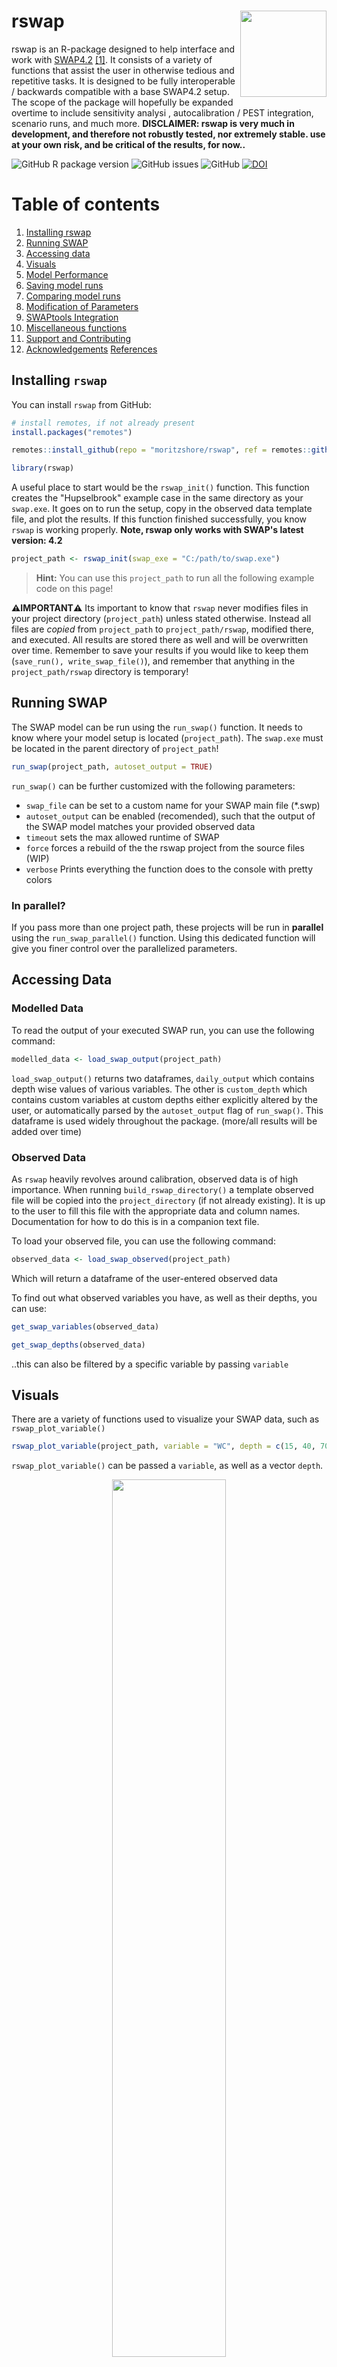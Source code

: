 # rswap <img src="man/figures/logo.png" align="right" height="138" />


rswap is an R-package designed to help interface and work with [SWAP4.2](https://www.swap.alterra.nl/) [[1]](#1). It consists of a variety of functions that assist the user in otherwise tedious and repetitive tasks. It is designed to be fully interoperable / backwards compatible with a base SWAP4.2 setup. The scope of the package will hopefully be expanded overtime to include sensitivity analysi , autocalibration / PEST integration, scenario runs, and much more. **DISCLAIMER: rswap is very much in development, and therefore not robustly tested, nor extremely stable. use at your own risk, and be critical of the results, for now..**

![GitHub R package version](https://img.shields.io/github/r-package/v/moritzshore/rswap) ![GitHub issues](https://img.shields.io/github/issues/moritzshore/rswap) ![GitHub](https://img.shields.io/github/license/moritzshore/rswap) [![DOI](https://zenodo.org/badge/DOI/10.5281/zenodo.7795153.svg)](https://doi.org/10.5281/zenodo.7795153)

# Table of contents

1.  [Installing rswap](#install)
2.  [Running SWAP](#run)
3.  [Accessing data](#data)
4.  [Visuals](#visuals)
5.  [Model Performance](#performance)
6.  [Saving model runs](#saving)
7.  [Comparing model runs](#compare)
8.  [Modification of Parameters](#mod)
9.  [SWAPtools Integration](#swaptools)
10. [Miscellaneous functions](#misc)
11. [Support and Contributing](#support)
12. [Acknowledgements](#ack) [References](#ref)

## Installing `rswap` <a name="install"></a>

You can install `rswap` from GitHub:

``` r
# install remotes, if not already present
install.packages("remotes")

remotes::install_github(repo = "moritzshore/rswap", ref = remotes::github_release())

library(rswap)
```

A useful place to start would be the `rswap_init()` function. This function creates the "Hupselbrook" example case in the same directory as your `swap.exe`. It goes on to run the setup, copy in the observed data template file, and plot the results. If this function finished successfully, you know `rswap` is working properly. **Note, rswap only works with SWAP's latest version: 4.2**

``` r
project_path <- rswap_init(swap_exe = "C:/path/to/swap.exe")
```

> **Hint:** You can use this `project_path` to run all the following example code on this page!

**⚠️IMPORTANT⚠️** Its important to know that `rswap` never modifies files in your project directory (`project_path`) unless stated otherwise. Instead all files are *copied* from `project_path` to `project_path/rswap`, modified there, and executed. All results are stored there as well and will be overwritten over time. Remember to save your results if you would like to keep them (`save_run(), write_swap_file()`), and remember that anything in the `project_path/rswap` directory is temporary!

## Running SWAP <a name="run"></a>

The SWAP model can be run using the `run_swap()` function. It needs to know
where your model setup is located (`project_path`). The `swap.exe` must be
located in the parent directory of `project_path`!

``` r
run_swap(project_path, autoset_output = TRUE)
```

`run_swap()` can be further customized with the following parameters:

-   `swap_file` can be set to a custom name for your SWAP main file (\*.swp)
-   `autoset_output` can be enabled (recomended), such that the output of the SWAP model matches your provided observed data
-   `timeout` sets the max allowed runtime of SWAP
-   `force` forces a rebuild of the the rswap project from the source files (WIP)
-   `verbose` Prints everything the function does to the console with pretty colors

### In parallel?

If you pass more than one project path, these projects will be run in **parallel** using
the `run_swap_parallel()` function. Using this dedicated function will give you finer control
over the parallelized parameters.

## Accessing Data <a name="data"></a>

### Modelled Data

To read the output of your executed SWAP run, you can use the following command:

``` r
modelled_data <- load_swap_output(project_path)
```

`load_swap_output()` returns two dataframes, `daily_output` which contains depth wise values of
various variables. The other is `custom_depth` which contains custom variables at custom depths
either explicitly altered by the user, or automatically parsed by the `autoset_output` flag of
 `run_swap()`. This dataframe is used widely throughout the package. (more/all results will be
 added over time)

### Observed Data

As `rswap` heavily revolves around calibration, observed data is of high importance. 
When running `build_rswap_directory()` a template observed file will be copied into the
`project_directory` (if not already existing). It is up to the user to fill this file with the
 appropriate data and column names. Documentation for how to do this is in a companion text file.

To load your observed file, you can use the following command:

``` r
observed_data <- load_swap_observed(project_path)
```

Which will return a dataframe of the user-entered observed data

To find out what observed variables you have, as well as their depths, you can use:

``` r
get_swap_variables(observed_data)

get_swap_depths(observed_data)

```

..this can also be filtered by a specific variable by passing `variable`

## Visuals <a name="visuals"></a>

There are a variety of functions used to visualize your SWAP data, such as `rswap_plot_variable()`

``` r
rswap_plot_variable(project_path, variable = "WC", depth = c(15, 40, 70))
```

`rswap_plot_variable()` can be passed a `variable`, as well as a vector `depth`.

<p align="center">

<img src="man/figures/overunder.png" width="60%" height="60%"/>

</p>

For a more detailed look at multiple variables at once, you can use the `rswap_plot_multi()`

``` r
rswap_plot_multi(project_path, vars = c("H", "WC", "DRAINAGE"))
```

This function can be passed up to 3 variables, and will display them interactively on the same plot.
 If observed data is available, it will be displayed as well.

<p align="center">

<img src="man/figures/softcalplot.png" width="60%" height="60%"/>

</p>

## Model Performance <a name="performance"></a>

A few functions focus on assessing model performance by comparing modelling values to user provided 
observed values. This functionality is based on the `get_swap_performance()` function:

``` r
get_swap_performance(project_path, stat = "d", variable = "WC", depth = 15)
```

This function is very flexible and can be passed any number of `variables`, `depths`, and 
performance indicators `stat` (currently supported are select functions from package `hydroGOF`)

## Saving Runs <a name="saving"></a>

While calibrating a model it can be useful to keep track of different model runs with different
 parameterization. `rswap` aids this process with a variety of functions, such as

``` r
save_swap_run(project_path, run_name = "COFRED = 0.35")
```

This function saves your entire model set up in a directory (`project_directory/rswap_saved`). 
Once a model run has been saved, it can be compared to other model runs, with the following 
functions.

## Comparing Runs <a name="compare"></a>

``` r
rswap_plot_compare(project_path, variable = "WC", depth = 15)
```

<p align="center">

<img src="man/figures/compareplot.png" width="60%" height="60%"/>

</p>

Once again, this function is quite flexible, and can be passed any available `variable` or `depth`

You can compare the performance of your various model runs by using the `rswap_plot_performance()` 
function.

``` r
rswap_plot_performance(project_path, stat = "d", var = "WC", depth = c(15,40,70))
```

<p align="center">

<img src="man/figures/stat_plot1.png" width="60%" height="60%"/>

</p>

This plot is equally flexible and can be passed any `variable` and any amount of `depths` for any supported `stat`.

## Modification of Parameters <a name="mod"></a>

Changing of parameters, tables, and vectors of the SWAP main file can be done with `rswap`. The simple way of doing this is by using the `modify_swap_file()` function:

``` r
modify_swap_file(project_path = project_path,
  input_file = "swap.swp", output_file = "swap_mod.swp",
  variable = "ORES", value = "0.43", row = 2)
```

This function has many different behaviors depending on which flags are enabled, and which arguments are passed. For more information, check the **Details** in the help page of the function.

**⚠️ If used incorrectly, this function can overwrite your swap file!** *Check the Details page!*

`rswap` uses a whole set of functions for the reading, altering, and writing of SWAP parameters. While `modify_swap_file()` covers most use-cases, the underlying functions can be of use as well, for more advanced work flows. You can read more about them in their documentation.

#### General parameter functions:

``` r
# removes any non-essential data from the input file:
clean_swap_file(project_path) 
# parses the data to be R-readable:
parse_swap_file(project_path) 
# writes the SWAP main file sourced from ".csv" files stored in the rswap directory
write_swap_file(project_path, outfile = "swap_modified.swp")
```

#### Parameter specific functions:

``` r
param <- load_swap_parameters(project_path)
param <- change_swap_parameter(param, name = "SHAPE", value = "0.75")
write_swap_parameters(project_path, param)
```

#### Table specific functions:

``` r
tables <- load_swap_tables(project_path)
tables <- change_swap_table(tables, variable = "OSAT", row = 1, value = "0.34")
write_swap_tables(project_path, tables)
```

#### Vector specific functions:

``` r
vectors <- load_swap_vectors(project_path)
vectors <- change_swap_vector(vectors, variable = "OUTDAT", index = 1, value = "10-jun-2013")
write_swap_vectors(project_path, vectors)
```

⚠️ You have the choice of passing the value in `character` format as shown above, to assure `FORTRAN` compatible format, or you can use the `set_swap_format()` function, to convert your value to the `FORTRAN` compatible format.

To run SWAP with the modifications you've made to your parameters, you need to make sure you `write_swap_file()` before running `run_swap()` -- **All changes in `/rswap/` are temporary until you write your SWAP file!**

> This functionality is currently only tested for the SWAP main file. Support for the other SWAP input files is coming soon©

## SWAPtools integration <a name="swaptools"></a>

The following features are possible when using `rswap` with another SWAP-related R-package: `SWAPtools`

`get_swap_format()` returns the format of the given parameter, whereas `set_swap_format()` forces the value of the given parameter into the FORTRAN-required format. These functions rely on data from package `SWAPtools`. (Over time, `change_swap_par()` will use these automatically to protect you from incorrect formats)

``` r
get_swap_format(parameters = "ALTW")
# [1] "float"

set_swap_format(parameter = "ALTW", value = 5)
# [1] "5.0"
```

More functionality will be implemented over time.

## Miscellaneous functions <a name="misc"></a>

The aforementioned functions rely on more basic general functions which, while are designed for internal use, can possibly also be of assistance to the end user. These are listed below.

``` r
# Load data
ob_dat <- load_swap_observed(project_path)
mod_dat <- load_swap_output(project_path)

# Filters SWAP data (observed or modelled) by variable and depth
mod_filt <- filter_swap_data(data = mod_dat$custom_depth, var = "WC", depth = 15)
ob_filt <-  filter_swap_data(data = mod_dat$custom_depth, var = "WC", depth = 15)

# Filters and Matches dataframe structure of observed and modelled
data <- match_swap_data(project_path, variable = "WC", depth = 15)

# Melts together all saved runs + current into tidy format
melt_swap_runs(project_path, variable = "WC", depth = 15)
```

## Support and Contributing <a name="support"></a>

If you run into any bugs or problems, please open an [issue](https://github.com/moritzshore/rswap/issues). The same goes for if you have any suggestions for improvement. If would you like to contribute to the project, let me know! Very open towards collaborative improvement. Fork/Branch off as you please :)

Any OPTAIN case-studies which use `rswap` are required to bake Moritz Shore a `cake` using a local recipe from the case-study country.

## Acknowledgements <a name="ack"></a>

This package was developed for the [OPTAIN](https://optain.eu) project and has received funding from the European Union's Horizon 2020 research and innovation program under grant agreement No. 862756.

## References <a name="ref"></a>

[1] Van Dam, J. Field-Scale Water Flow and Solute Transport: SWAP Model Concepts, Parameter Estimation, and Case Studies. Ph.D. Thesis, Wageningen University, Wageningen, The Netherlands, 2000. <a name="1"></a>

<p align="center">

<img src="man/figures/support_banner.png" width="70%" height="70%"/>

</p>
